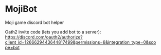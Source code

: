# MojiBot
Moji game discord bot helper

Oath2 invite code (lets you add bot to a server): https://discord.com/oauth2/authorize?client_id=1266629443644817499&permissions=8&integration_type=0&scope=bot